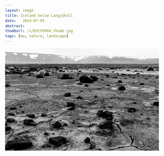 ```yaml
---
layout: image
title: Iceland below Langjökull
date:   2014-07-05
abstract: 
thumburl: /i/DSCF0994_thumb.jpg
tags: [bw, nature, landscape]
---
```

![](/i/DSCF0994.jpg)

